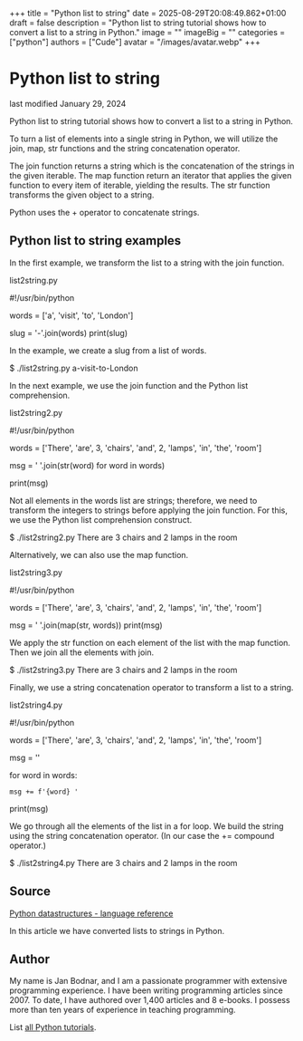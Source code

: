 +++
title = "Python list to string"
date = 2025-08-29T20:08:49.862+01:00
draft = false
description = "Python list to string tutorial shows how to convert a list to a string in Python."
image = ""
imageBig = ""
categories = ["python"]
authors = ["Cude"]
avatar = "/images/avatar.webp"
+++

# Python list to string

last modified January 29, 2024

Python list to string tutorial shows how to convert a list to a string in
Python.

To turn a list of elements into a single string in Python, we will utilize 
the join, map, str functions and the 
string concatenation operator. 

The join function returns a string which is the concatenation of
the strings in the given iterable. The map function return an
iterator that applies the given function to every item of iterable, yielding the
results. The str function transforms the given object to a string.

Python uses the + operator to concatenate strings.

## Python list to string examples

In the first example, we transform the list to a string with the
join function.

list2string.py
  

#!/usr/bin/python

words = ['a', 'visit', 'to', 'London']

slug  = '-'.join(words)
print(slug)

In the example, we create a slug from a list of words.

$ ./list2string.py 
a-visit-to-London

In the next example, we use the join function and the Python list 
comprehension.

list2string2.py
  

#!/usr/bin/python

words = ['There', 'are', 3, 'chairs', 'and', 2, 'lamps', 'in', 
    'the', 'room']

msg  = ' '.join(str(word) for word in words)

print(msg)

Not all elements in the words list are strings; therefore, we need 
to transform the integers to strings before applying the join
function. For this, we use the Python list comprehension construct.

$ ./list2string2.py 
There are 3 chairs and 2 lamps in the room    

Alternatively, we can also use the map function.

list2string3.py
  

#!/usr/bin/python

words = ['There', 'are', 3, 'chairs', 'and', 2, 'lamps', 'in', 
    'the', 'room']

msg  = ' '.join(map(str, words))
print(msg)

We apply the str function on each element of the list with the 
map function. Then we join all the elements with join.

$ ./list2string3.py 
There are 3 chairs and 2 lamps in the room

Finally, we use a string concatenation operator to transform a list to a string.

list2string4.py
  

#!/usr/bin/python

words = ['There', 'are', 3, 'chairs', 'and', 2, 'lamps', 'in', 
    'the', 'room']

msg = ''

for word in words:

    msg += f'{word} '

print(msg)

We go through all the elements of the list in a for loop. We build the string
using the string concatenation operator. (In our case the +=
compound operator.)

$ ./list2string4.py 
There are 3 chairs and 2 lamps in the room 

## Source

[Python datastructures - language reference](https://docs.python.org/3/tutorial/datastructures.html)

In this article we have converted lists to strings in Python.

## Author

My name is Jan Bodnar, and I am a passionate programmer with extensive
programming experience. I have been writing programming articles since 2007.
To date, I have authored over 1,400 articles and 8 e-books. I possess more
than ten years of experience in teaching programming.

List [all Python tutorials](/python/).